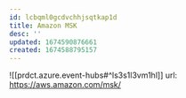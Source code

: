 ```yaml
---
id: lcbqml0gcdvchhjsqtkap1d
title: Amazon MSK
desc: ''
updated: 1674590876661
created: 1674588795157
---
```


![[prdct.azure.event-hubs#^ls3s1l3vm1hl]]
url: https://aws.amazon.com/msk/
